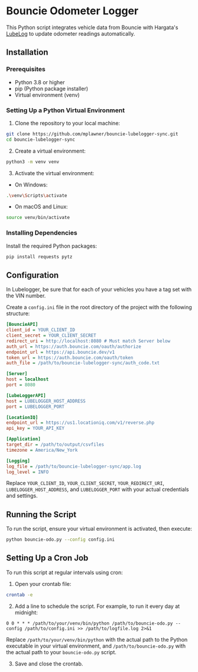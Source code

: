# Bouncie Odometer Logger

This Python script integrates vehicle data from Bouncie with Hargata's [LubeLog](https://github.com/hargata/lubelog) to update odometer readings automatically.

## Installation

### Prerequisites

- Python 3.8 or higher
- pip (Python package installer)
- Virtual environment (venv)

### Setting Up a Python Virtual Environment

1. Clone the repository to your local machine:

```bash
git clone https://github.com/mplawner/bouncie-lubelogger-sync.git
cd bouncie-lubelogger-sync
```

2. Create a virtual environment:

```bash
python3 -m venv venv
```

3. Activate the virtual environment:

- On Windows:

```bash
.\venv\Scripts\activate
```

- On macOS and Linux:

```bash
source venv/bin/activate
```

### Installing Dependencies

Install the required Python packages:

```bash
pip install requests pytz
```

## Configuration

In Lubelogger, be sure that for each of your vehicles you have a tag set with the VIN number.

Create a `config.ini` file in the root directory of the project with the following structure:

```ini
[BouncieAPI]
client_id = YOUR_CLIENT_ID
client_secret = YOUR_CLIENT_SECRET
redirect_uri = http://localhost:8080 # Must match Server below
auth_url = https://auth.bouncie.com/oauth/authorize
endpoint_url = https://api.bouncie.dev/v1
token_url = https://auth.bouncie.com/oauth/token
auth_file = /path/to/bouncie-lubelogger-sync/auth_code.txt

[Server]
host = localhost
port = 8080

[LubeLoggerAPI]
host = LUBELOGGER_HOST_ADDRESS
port = LUBELOGGER_PORT

[LocationIQ]
endpoint_url = https://us1.locationiq.com/v1/reverse.php
api_key = YOUR_API_KEY

[Application]
target_dir = /path/to/output/csvfiles
timezone = America/New_York

[Logging]
log_file = /path/to/bouncie-lubelogger-sync/app.log
log_level = INFO
```

Replace `YOUR_CLIENT_ID`, `YOUR_CLIENT_SECRET`, `YOUR_REDIRECT_URI`, `LUBELOGGER_HOST_ADDRESS`, and `LUBELOGGER_PORT` with your actual credentials and settings.

## Running the Script

To run the script, ensure your virtual environment is activated, then execute:

```bash
python bouncie-odo.py --config config.ini
```

## Setting Up a Cron Job

To run this script at regular intervals using cron:

1. Open your crontab file:

```bash
crontab -e
```

2. Add a line to schedule the script. For example, to run it every day at midnight:

```cron
0 0 * * * /path/to/your/venv/bin/python /path/to/bouncie-odo.py --config /path/to/config.ini >> /path/to/logfile.log 2>&1
```

Replace `/path/to/your/venv/bin/python` with the actual path to the Python executable in your virtual environment, and `/path/to/bouncie-odo.py` with the actual path to your `bouncie-odo.py` script.

3. Save and close the crontab.
